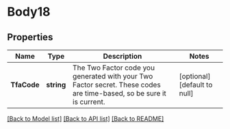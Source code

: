# Body18

## Properties
Name | Type | Description | Notes
------------ | ------------- | ------------- | -------------
**TfaCode** | **string** | The Two Factor code you generated with your Two Factor secret. These codes are time-based, so be sure it is current.  | [optional] [default to null]

[[Back to Model list]](../README.md#documentation-for-models) [[Back to API list]](../README.md#documentation-for-api-endpoints) [[Back to README]](../README.md)

